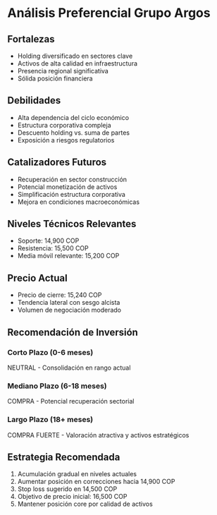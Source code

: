 # Análisis Preferencial Grupo Argos

## Fortalezas

- Holding diversificado en sectores clave
- Activos de alta calidad en infraestructura
- Presencia regional significativa
- Sólida posición financiera

## Debilidades

- Alta dependencia del ciclo económico
- Estructura corporativa compleja
- Descuento holding vs. suma de partes
- Exposición a riesgos regulatorios

## Catalizadores Futuros

- Recuperación en sector construcción
- Potencial monetización de activos
- Simplificación estructura corporativa
- Mejora en condiciones macroeconómicas

## Niveles Técnicos Relevantes

- Soporte: 14,900 COP
- Resistencia: 15,500 COP
- Media móvil relevante: 15,200 COP

## Precio Actual

- Precio de cierre: 15,240 COP
- Tendencia lateral con sesgo alcista
- Volumen de negociación moderado

## Recomendación de Inversión

### Corto Plazo (0-6 meses)

NEUTRAL - Consolidación en rango actual

### Mediano Plazo (6-18 meses)

COMPRA - Potencial recuperación sectorial

### Largo Plazo (18+ meses)

COMPRA FUERTE - Valoración atractiva y activos estratégicos

## Estrategia Recomendada

1. Acumulación gradual en niveles actuales
2. Aumentar posición en correcciones hacia 14,900 COP
3. Stop loss sugerido en 14,500 COP
4. Objetivo de precio inicial: 16,500 COP
5. Mantener posición core por calidad de activos

